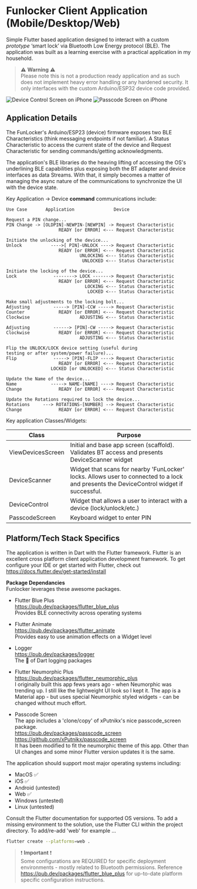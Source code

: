 # Funlocker Client Application (Mobile/Desktop/Web)

Simple Flutter based application designed to interact with a custom *prototype* ‘smart lock’ via Bluetooth Low Energy protocol (BLE). The application was built as a learning exercise with a practical application in my household.

> ⚠️ **Warning** ⚠️  
> Please note this is not a production ready application and as such does not implement heavy error handling or any hardened security. It only interfaces with the custom Arduino/ESP32 device code provided.

![Device Control Screen on iPhone](./screenshots/device_control_portrait_ios.png "Device Control Screen")
![Passcode Screen on iPhone](./screenshots/keyboard_portrait_ios.png "PasscodeScreen")

## Application Details

The FunLocker's Arduino/ESP23 (device) firmware exposes two BLE Characteristics (think messaging endpoints if not familiar). A Status Characteristic to access the current state of the device and Request Characteristic for sending commands/getting acknowledgments.

The application's BLE libraries do the heaving lifting of accessing the OS's underlining BLE capabilities plus exposing both the BT adapter and device interfaces as data Streams. With that, it simply becomes a matter of managing the async nature of the communications to synchronize the UI with the device state.

Key Application -> Device **command** communications include:

``` text
Use Case       Application               Device

Request a PIN change...
PIN Change -> [OLDPIN]-NEWPIN-[NEWPIN] -> Request Characteristic
                    READY [or ERROR] <--- Request Characteristic

Initiate the unlocking of the device...
Unlock           ---->[ PIN]-UNLOCK ----> Request Characteristic
                    READY [or ERROR] <--- Request Characteristic
                            UNLOCKING <--- Status Characteristic
                             UNLOCKED <--- Status Characteristic

Initiate the locking of the device...
Lock              --------> LOCK -------> Request Characteristic
                    READY [or ERROR] <--- Request Characteristic
                              LOCKING <--- Status Characteristic
                               LOCKED <--- Status Characteristic

Make small adjustments to the locking bolt...
Adjusting         -----> [PIN]-CCW -----> Request Characteristic
Counter             READY [or ERROR] <--- Request Characteristic
Clockwise                   ADJUSTING <--- Status Characteristic

Adjusting         ------> [PIN]-CW -----> Request Characteristic
Clockwise           READY [or ERROR] <--- Request Characteristic
                            ADJUSTING <--- Status Characteristic

Flip the UNLOCK/LOCK device setting (useful during 
testing or after system/power failure)...
Flip              -----> [PIN]-FLIP ----> Request Characteristic
                    READY [or ERROR] <--- Request Characteristic
                 LOCKED [or UNLOCKED] <--- Status Characteristic

Update the Name of the device...
Name             -----> NAME-[NAME] ----> Request Characteristic
Change              READY [or ERROR] <--- Request Characteristic

Update the Rotations required to lock the device...
Rotations     ---> ROTATIONS-[NUMBER] --> Request Characteristic
Change              READY [or ERROR] <--- Request Characteristic
```

Key application Classes/Widgets:

| Class | Purpose|
|-------------------|---------------|
| ViewDevicesScreen | Initial and base app screen (scaffold). Validates BT access and presents DeviceScanner widget |
| DeviceScanner     | Widget that scans for nearby 'FunLocker' locks. Allows user to connected to a lock and presents the DeviceControl widget if successful. |
| DeviceControl     | Widget that allows a user to interact with a device (lock/unlock/etc.)|
| PasscodeScreen    | Keyboard widget to enter PIN|

## Platform/Tech Stack Specifics

The application is written in Dart with the Flutter framework. Flutter is an excellent cross platform client application development framework. To get configure your IDE or get started with Flutter, check out <https://docs.flutter.dev/get-started/install>

**Package Dependancies**  
Funlocker leverages these awesome packages.

- Flutter Blue Plus  
<https://pub.dev/packages/flutter_blue_plus>  
 Provides BLE connectivity across operating systems

- Flutter Animate  
<https://pub.dev/packages/flutter_animate>  
Provides easy to use animation effects on a Widget level

- Logger  
<https://pub.dev/packages/logger>  
The 🐐 of Dart logging packages

- Flutter Neumorphic Plus  
<https://pub.dev/packages/flutter_neumorphic_plus>  
I originally built this app fews years ago - when Neumorphic was trending up. I still like the lightweight UI look so I kept it.  The app is a Material app - but uses special Neumorphic styled widgets - can be changed without much effort.

- Passcode Screen  
The app includes a 'clone/copy' of xPutnikx's nice passcode_screen package.  
<https://pub.dev/packages/passcode_screen>  
<https://github.com/xPutnikx/passcode_screen>  
It has been modified to fit the neumorphic theme of this app. Other than UI changes and some minor Flutter version updates it is the same.

The application should support most major operating systems including:

- MacOS ✅
- iOS ✅
- Android (untested)
- Web ✅
- Windows (untested)
- Linux (untested)

Consult the Flutter documentation for supported OS versions. To add a missing environment to the solution, use the Flutter CLI within the project directory. To add/re-add 'web' for example ...

``` sh
flutter create --platforms=web .
```

> ❗ **Important** ❗  
> Some configurations are REQUIRED for specific deployment environments - mostly related to Bluetooth permissions.  Reference <https://pub.dev/packages/flutter_blue_plus> for up-to-date platform specific configuration instructions.
